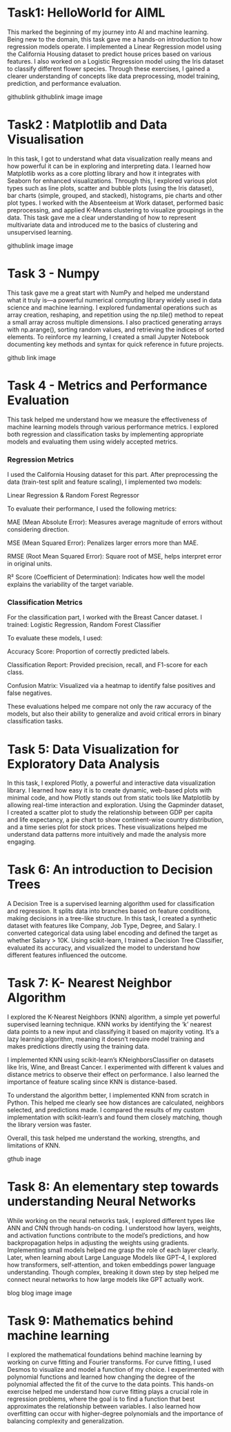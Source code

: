 # Task1: HelloWorld for AIML

This marked the beginning of my journey into AI and machine learning. Being new to the domain, this task gave me a hands-on introduction to how regression models operate. I implemented a Linear Regression model using the California Housing dataset to predict house prices based on various features. I also worked on a Logistic Regression model using the Iris dataset to classify different flower species. Through these exercises, I gained a clearer understanding of concepts like data preprocessing, model training, prediction, and performance evaluation.

githublink
githublink
image
image

# Task2 : Matplotlib and Data Visualisation

In this task, I got to understand what data visualization really means and how powerful it can be in exploring and interpreting data. I learned how Matplotlib works as a core plotting library and how it integrates with Seaborn for enhanced visualizations. Through this, I explored various plot types such as line plots, scatter and bubble plots (using the Iris dataset), bar charts (simple, grouped, and stacked), histograms, pie charts and other plot types. I worked with the Absenteeism at Work dataset, performed basic preprocessing, and applied K-Means clustering to visualize groupings in the data. This task gave me a clear understanding of how to represent multivariate data and introduced me to the basics of clustering and unsupervised learning.

githublink
image
image

# Task 3 - Numpy

This task gave me a great start with NumPy and helped me understand what it truly is—a powerful numerical computing library widely used in data science and machine learning. I explored fundamental operations such as array creation, reshaping, and repetition using the np.tile() method to repeat a small array across multiple dimensions. I also practiced generating arrays with np.arange(), sorting random values, and retrieving the indices of sorted elements. To reinforce my learning, I created a small Jupyter Notebook documenting key methods and syntax for quick reference in future projects.

github link
image


# Task 4 - Metrics and Performance Evaluation


This task helped me understand how we measure the effectiveness of machine learning models through various performance metrics. I explored both regression and classification tasks by implementing appropriate models and evaluating them using widely accepted metrics.

### Regression Metrics
I used the California Housing dataset for this part. After preprocessing the data (train-test split and feature scaling), I implemented two models:

Linear Regression &
Random Forest Regressor

To evaluate their performance, I used the following metrics:

MAE (Mean Absolute Error): Measures average magnitude of errors without considering direction.

MSE (Mean Squared Error): Penalizes larger errors more than MAE.

RMSE (Root Mean Squared Error): Square root of MSE, helps interpret error in original units.

R² Score (Coefficient of Determination): Indicates how well the model explains the variability of the target variable.


### Classification Metrics

For the classification part, I worked with the Breast Cancer dataset. I trained:
Logistic Regression,
Random Forest Classifier

To evaluate these models, I used:

Accuracy Score: Proportion of correctly predicted labels.

Classification Report: Provided precision, recall, and F1-score for each class.

Confusion Matrix: Visualized via a heatmap to identify false positives and false negatives.

These evaluations helped me compare not only the raw accuracy of the models, but also their ability to generalize and avoid critical errors in binary classification tasks.

# Task 5: Data Visualization for Exploratory Data Analysis

In this task, I explored Plotly, a powerful and interactive data visualization library. I learned how easy it is to create dynamic, web-based plots with minimal code, and how Plotly stands out from static tools like Matplotlib by allowing real-time interaction and exploration. Using the Gapminder dataset, I created a scatter plot to study the relationship between GDP per capita and life expectancy, a pie chart to show continent-wise country distribution, and a time series plot for stock prices. These visualizations helped me understand data patterns more intuitively and made the analysis more engaging.


# Task 6: An introduction to Decision Trees


A Decision Tree is a supervised learning algorithm used for classification and regression. It splits data into branches based on feature conditions, making decisions in a tree-like structure. In this task, I created a synthetic dataset with features like Company, Job Type, Degree, and Salary. I converted categorical data using label encoding and defined the target as whether Salary > 10K. Using scikit-learn, I trained a Decision Tree Classifier, evaluated its accuracy, and visualized the model to understand how different features influenced the outcome.


# Task 7:  K- Nearest Neighbor Algorithm

 I explored the K-Nearest Neighbors (KNN) algorithm, a simple yet powerful supervised learning technique. KNN works by identifying the ‘k’ nearest data points to a new input and classifying it based on majority voting. It’s a lazy learning algorithm, meaning it doesn’t require model training and makes predictions directly using the training data.

I implemented KNN using scikit-learn’s KNeighborsClassifier on datasets like Iris, Wine, and Breast Cancer. I experimented with different k values and distance metrics to observe their effect on performance. I also learned the importance of feature scaling since KNN is distance-based.

To understand the algorithm better, I implemented KNN from scratch in Python. This helped me clearly see how distances are calculated, neighbors selected, and predictions made. I compared the results of my custom implementation with scikit-learn’s and found them closely matching, though the library version was faster.

Overall, this task helped me understand the working, strengths, and limitations of KNN.


gthub
inage

# Task 8: An elementary step towards understanding Neural Networks

While working on the neural networks task, I explored different types like ANN and CNN through hands-on coding. I understood how layers, weights, and activation functions contribute to the model’s predictions, and how backpropagation helps in adjusting the weights using gradients. Implementing small models helped me grasp the role of each layer clearly. Later, when learning about Large Language Models like GPT-4, I explored how transformers, self-attention, and token embeddings power language understanding. Though complex, breaking it down step by step helped me connect neural networks to how large models like GPT actually work.

blog
blog
image
image

# Task 9: Mathematics behind machine learning

I explored the mathematical foundations behind machine learning by working on curve fitting and Fourier transforms. For curve fitting, I used Desmos to visualize and model a function of my choice. I experimented with polynomial functions and learned how changing the degree of the polynomial affected the fit of the curve to the data points. This hands-on exercise helped me understand how curve fitting plays a crucial role in regression problems, where the goal is to find a function that best approximates the relationship between variables. I also learned how overfitting can occur with higher-degree polynomials and the importance of balancing complexity and generalization.













